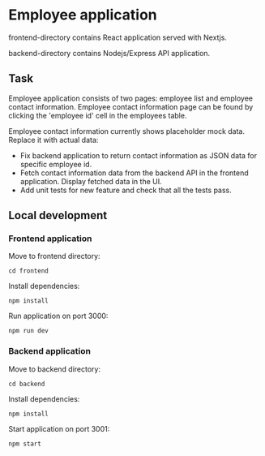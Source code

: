# Employee application

frontend-directory contains React application served with Nextjs.

backend-directory contains Nodejs/Express API application.

## Task

Employee application consists of two pages: employee list and employee contact information. Employee contact information page can be found by clicking the 'employee id' cell in the employees table.

Employee contact information currently shows placeholder mock data. Replace it with actual data:

- Fix backend application to return contact information as JSON data for specific employee id.
- Fetch contact information data from the backend API in the frontend application. Display fetched data in the UI.
- Add unit tests for new feature and check that all the tests pass.

## Local development

### Frontend application

Move to frontend directory:

```
cd frontend
```

Install dependencies:

```
npm install
```

Run application on port 3000:

```
npm run dev
```

### Backend application

Move to backend directory:

```
cd backend
```

Install dependencies:

```
npm install
```

Start application on port 3001:

```
npm start
```
